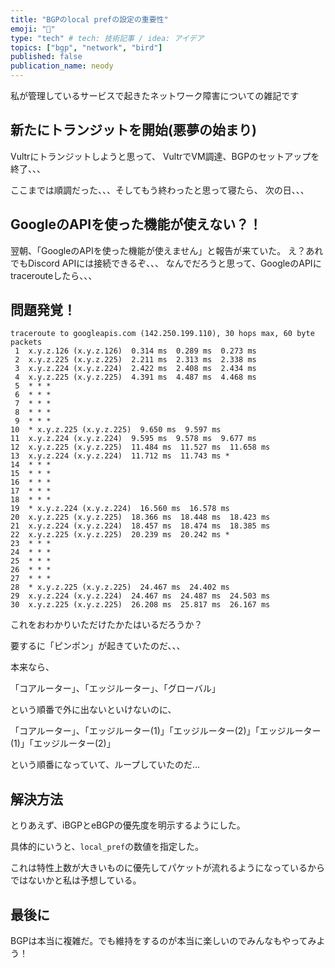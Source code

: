 ```yaml
---
title: "BGPのlocal prefの設定の重要性"
emoji: "📑"
type: "tech" # tech: 技術記事 / idea: アイデア
topics: ["bgp", "network", "bird"]
published: false
publication_name: neody
---
```


私が管理しているサービスで起きたネットワーク障害についての雑記です

## 新たにトランジットを開始(悪夢の始まり)
Vultrにトランジットしようと思って、
VultrでVM調達、BGPのセットアップを終了、、、

ここまでは順調だった、、、そしてもう終わったと思って寝たら、
次の日、、、

## GoogleのAPIを使った機能が使えない？！
翌朝、「GoogleのAPIを使った機能が使えません」と報告が来ていた。
え？あれでもDiscord APIには接続できるぞ、、、
なんでだろうと思って、GoogleのAPIにtracerouteしたら、、、

## 問題発覚！
```
traceroute to googleapis.com (142.250.199.110), 30 hops max, 60 byte packets
 1  x.y.z.126 (x.y.z.126)  0.314 ms  0.289 ms  0.273 ms
 2  x.y.z.225 (x.y.z.225)  2.211 ms  2.313 ms  2.338 ms
 3  x.y.z.224 (x.y.z.224)  2.422 ms  2.408 ms  2.434 ms
 4  x.y.z.225 (x.y.z.225)  4.391 ms  4.487 ms  4.468 ms
 5  * * *
 6  * * *
 7  * * *
 8  * * *
 9  * * *
10  * x.y.z.225 (x.y.z.225)  9.650 ms  9.597 ms
11  x.y.z.224 (x.y.z.224)  9.595 ms  9.578 ms  9.677 ms
12  x.y.z.225 (x.y.z.225)  11.484 ms  11.527 ms  11.658 ms
13  x.y.z.224 (x.y.z.224)  11.712 ms  11.743 ms *
14  * * *
15  * * *
16  * * *
17  * * *
18  * * *
19  * x.y.z.224 (x.y.z.224)  16.560 ms  16.578 ms
20  x.y.z.225 (x.y.z.225)  18.366 ms  18.448 ms  18.423 ms
21  x.y.z.224 (x.y.z.224)  18.457 ms  18.474 ms  18.385 ms
22  x.y.z.225 (x.y.z.225)  20.239 ms  20.242 ms *
23  * * *
24  * * *
25  * * *
26  * * *
27  * * *
28  * x.y.z.225 (x.y.z.225)  24.467 ms  24.402 ms
29  x.y.z.224 (x.y.z.224)  24.467 ms  24.487 ms  24.503 ms
30  x.y.z.225 (x.y.z.225)  26.208 ms  25.817 ms  26.167 ms
```

これをおわかりいただけたかたはいるだろうか？

要するに「ピンポン」が起きていたのだ、、、

本来なら、

「コアルーター」、「エッジルーター」、「グローバル」

という順番で外に出ないといけないのに、

「コアルーター」、「エッジルーター(1)」「エッジルーター(2)」「エッジルーター(1)」「エッジルーター(2)」

という順番になっていて、ループしていたのだ...

## 解決方法
とりあえず、iBGPとeBGPの優先度を明示するようにした。

具体的にいうと、`local_pref`の数値を指定した。

これは特性上数が大きいものに優先してパケットが流れるようになっているからではないかと私は予想している。

## 最後に
BGPは本当に複雑だ。でも維持をするのが本当に楽しいのでみんなもやってみよう！